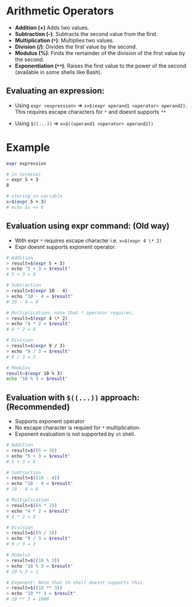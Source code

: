 # Arithmetic Operators

- **Addition (+)** Adds two values.
- **Subtraction (-)**: Subtracts the second value from the first.
- **Multiplication (`*`)**: Multiplies two values.
- **Division (/)**: Divides the first value by the second.
- **Modulus (%)**: Finds the remainder of the division of the first value by the second.
- **Exponentiation (``**``)**: Raises the first value to the power of the second (available in some shells like Bash).

## Evaluating an expression:

- Using ``expr <expression>`` => ``x=$(expr operand1 <operator> operand2)``. This requires escape characters for `*` and doesnt supports `**`

- Using ``$((...))`` => ``x=$((operand1 <operator> operand2))``


# Example

```sh
expr expression

# in terminal
> expr 5 + 3
8

# storing in variable
x=$(expr 5 + 3)
# echo $x => 8
```


## Evaluation using expr command: (Old way)

- With expr `*` requires escape character i.e. ```x=$(expr 4 \* 2)```
- Expr doesnt supports exponent operator.

```sh
# Addition
> result=$(expr 5 + 3)
> echo "5 + 3 = $result"
# 5 + 3 = 8

# Subtraction
> result=$(expr 10 - 4)
> echo "10 - 4 = $result"
# 10 - 4 = 6

# Multiplication: note that * operator requires, 
> result=$(expr 4 \* 2)
> echo "4 * 2 = $result"
# 4 * 2 = 8

# Division
> result=$(expr 9 / 3)
> echo "9 / 3 = $result"
# 9 / 3 = 3

# Modulus
result=$(expr 10 % 3)
echo "10 % 3 = $result"
```

## Evaluation with `$((...))` approach: (Recommended)

- Supports exponent operator
- No escape character is requied for `*` multiplication.
- Exponent evaluation is not supported by `sh` shell.

```sh
# Addition
> result=$((5 + 3))
> echo "5 + 3 = $result"
# 5 + 3 = 8

# Subtraction
> result=$((10 - 4))
> echo "10 - 4 = $result"
# 10 - 4 = 6

# Multiplication
> result=$((4 * 2))
> echo "4 * 2 = $result"
# 4 * 2 = 8

# Division
> result=$((9 / 3))
> echo "9 / 3 = $result"
# 9 / 3 = 3

# Modulus
> result=$((10 % 3))
> echo "10 % 3 = $result"
# 10 % 3 = 1

# Exponent: Note that sh shell doesnt supports this.
> result=$((10 ** 3))
> echo "10 ** 3 = $result"
# 10 ** 3 = 1000
```
